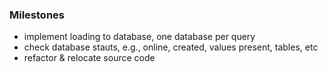 ### Milestones
- implement loading to database, one database per query
- check database stauts, e.g., online, created, values present, tables, etc
- refactor & relocate source code
